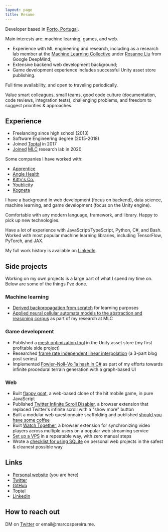 ```yaml
---
layout: page
title: Resume
---
```


<!-- Disable Anchor JS -->
<style>
  .anchorjs-link {
    display: none;
  }
</style>

Developer based in [Porto, Portugal](https://goo.gl/maps/AAJhJkfqMChWV19s6).

Main interests are: machine learning, games, and web.

- Experience with ML engineering and research, including as a research lab member at the [Machine Learning Collective](https://twitter.com/ml_collective) under [Rosanne Liu](https://twitter.com/savvyRL) from Google DeepMind;
- Extensive backend web development background;
- Game development experience includes successful Unity asset store publishing.

Full time availability, and open to traveling periodically.

Value smart colleagues, small teams, good code culture (documentation, code reviews, integration tests), challenging problems, and freedom to suggest priorities & approaches.

## Experience

- Freelancing since high school (2013)
- Software Engineering degree (2015-2018)
- Joined [Toptal](https://www.toptal.com/resume/marcos-pereira) in 2017
- [Joined](https://marcospereira.me/2020/11/01/ml-collective-arc/) [MLC](http://mlcollective.org/) research lab in 2020

Some companies I have worked with:

- [Apprentice](https://www.apprentice.io/)
- [Angle Health](https://www.anglehealth.com/)
- [Kitty's Co.](https://www.kittys.co/)
- [Youblicity](https://youblicity.com/)
- [Kogneta](https://kogneta.com/)

I have a background in web development (focus on backend), data science, machine learning, and game development (focus on the Unity engine).

Comfortable with any modern language, framework, and library. Happy to pick up new technologies.

Have a lot of experience with JavaScript/TypeScript, Python, C#, and Bash. Worked with most popular machine learning libraries, including TensorFlow, PyTorch, and JAX.

My full work history is available on [LinkedIn](https://www.linkedin.com/in/marcosrafaelpereira/).

## Side projects

Working on my own projects is a large part of what I spend my time on. Below are some of the things I've done.

### Machine learning

- [Derived backpropagation from scratch](https://marcospereira.me/2022/08/18/backpropagation-from-scratch/) for learning purposes
- [Applied neural cellular automata models to the abstraction and reasoning corpus](https://marcospereira.me/2020/11/01/ml-collective-arc/) as part of my research at MLC

### Game development

- Published a [mesh optimization tool](https://marcospereira.me/2022/01/10/i-just-published-polygon-reducer-on-the-unity-asset-store/) in the Unity asset store (my first profitable side project)
- Researched [frame rate independent linear interpolation](https://marcospereira.me/2022/08/24/lerp-how-to-frame-rate-independent/) (a 3-part blog post series)
- Implemented [Fowler–Noll–Vo 1a hash in C#](https://marcospereira.me/2022/05/10/a-simple-hash-for-perlin-noise/) as part of my efforts towards infinite procedural terrain generation with a graph-based UI

### Web

- Built [flappy goat](https://github.com/marcospgp/flappygoat), a web-based clone of the hit mobile game, in pure JavaScript
- Published [Twitter Infinite Scroll Disabler](https://github.com/marcospgp/twitter-infinite-scroll-disabler), a browser extension that replaced Twitter's infinite scroll with a "show more" button
- Built a modular web questionnaire scaffolding and published [should you have some coffee](https://github.com/marcospgp/should-you-have-some-coffee)
- Built [Watch Together](https://github.com/marcospgp/watch-together), a browser extension for synchronizing video players across multiple users on a popular web streaming service
- [Set up a VPS](https://marcospereira.me/2023/03/13/vps/) in a repeatable way, with zero manual steps
- Wrote a [checklist for using SQLite](https://marcospereira.me/2023/02/14/checklist-for-sqlite/) on personal web projects in the safest & cleanest possible way

## Links

- [Personal website](https://marcospereira.me/) (you are here)
- [Twitter](https://twitter.com/voxelbased)
- [GitHub](https://github.com/marcospgp)
- [Toptal](https://www.toptal.com/resume/marcos-pereira)
- [LinkedIn](https://www.linkedin.com/in/marcosrafaelpereira/)

## How to reach out

DM on [Twitter](https://twitter.com/voxelbased) or &#101;&#109;&#97;&#105;&#108;&#64;&#109;&#97;&#114;&#99;&#111;&#115;&#112;&#101;&#114;&#101;&#105;&#114;&#97;&#46;&#109;&#101;.
